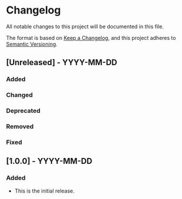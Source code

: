# Changelog
All notable changes to this project will be documented in this file.

The format is based on [Keep a Changelog](https://keepachangelog.com/en/1.0.0/),
and this project adheres to [Semantic Versioning](https://semver.org/spec/v2.0.0.html).

## [Unreleased] - YYYY-MM-DD

### Added
  
### Changed

### Deprecated

### Removed

### Fixed


## [1.0.0] - YYYY-MM-DD

### Added
* This is the initial release.